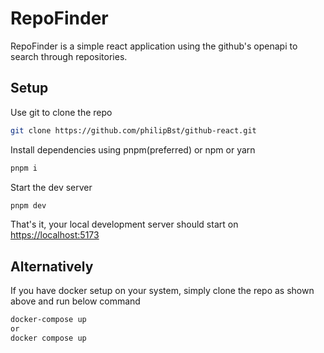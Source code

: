 # RepoFinder

RepoFinder is a simple react application using the github's openapi to search through repositories.

## Setup

Use git to clone the repo

```bash
git clone https://github.com/philipBst/github-react.git
```

Install dependencies using pnpm(preferred) or npm or yarn

```bash
pnpm i
```

Start the dev server

```bash
pnpm dev
```

That's it, your local development server should start on [https://localhost:5173](https://localhost:5173)

## Alternatively

If you have docker setup on your system, simply clone the repo as shown above and run below command

```bash
docker-compose up
or
docker compose up
```
